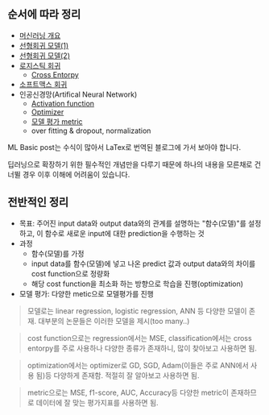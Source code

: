 ## 순서에 따라 정리

* [머신러닝 개요](https://silverstar0727.github.io/ml%20basic/2021/01/03/%EB%A8%B8%EC%8B%A0%EB%9F%AC%EB%8B%9D-%EA%B0%9C%EC%9A%94/)
* [선형회귀 모델(1)](https://silverstar0727.github.io/ml%20basic/2021/01/03/%EC%84%A0%ED%98%95%ED%9A%8C%EA%B7%80%EB%AA%A8%EB%8D%B8(1)/)
* [선형회귀 모델(2)](https://silverstar0727.github.io/ml%20basic/2021/01/04/%EC%84%A0%ED%98%95%ED%9A%8C%EA%B7%80%EB%AA%A8%EB%8D%B8(2)/)
* [로지스틱 회귀](https://silverstar0727.github.io/ml%20basic/2021/01/05/%EB%A1%9C%EC%A7%80%EC%8A%A4%ED%8B%B1%ED%9A%8C%EA%B7%80/#)
  * [Cross Entorpy](https://silverstar0727.github.io/ml%20basic/2021/01/04/cross_entropy/)
* [소프트맥스 회귀](https://silverstar0727.github.io/ml%20basic/2021/01/18/softmax/#)
* 인공신경망(Artifical Neural Network)
  * [Activation function](https://silverstar0727.github.io/ml%20basic/2021/01/06/Activation_Function/)
  * [Optimizer](https://silverstar0727.github.io/ml%20basic/2021/01/06/optimizer/)
  * [모델 평가 metric](https://silverstar0727.github.io/ml%20basic/2021/01/17/metrics/)
  * over fitting & dropout, normalization

ML Basic post는 수식이 많아서 LaTex로 번역된 블로그에 가서 보아야 합니다. 

딥러닝으로 확장하기 위한 필수적인 개념만을 다루기 때문에 하나의 내용을 모른채로 건너뛸 경우 이후 이해에 어려움이 있습니다.

## 전반적인 정리
* 목표: 주어진 input data와 output data와의 관계를 설명하는 "함수(모델)"를 설정하고, 이 함수로 새로운 input에 대한 prediction을 수행하는 것
* 과정
  * 함수(모델)를 가정
  * input data를 함수(모델)에 넣고 나온 predict 값과 output data와의 차이를 cost function으로 정량화
  * 해당 cost function을 최소화 하는 방향으로 학습을 진행(optimization)
* 모델 평가: 다양한 metic으로 모델평가를 진행

> 모델로는 linear regression, logistic regression, ANN 등 다양한 모델이 존재. 대부분의 논문들은 이러한 모델을 제시(too many..)

> cost function으로는 regression에서는 MSE, classification에서는 cross entorpy를 주로 사용하나 다양한 종류가 존재하니, 많이 찾아보고 사용하면 됨.

> optimization에서는 optimizer로 GD, SGD, Adam(이들은 주로 ANN에서 사용 됨)등 다양하게 존재함. 적절히 잘 알아보고 사용하면 됨.

> metric으로는 MSE, f1-score, AUC, Accuracy등 다양한 metric이 존재하므로 데이터에 잘 맞는 평가지표를 사용하면 됨.
